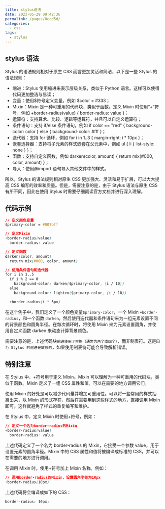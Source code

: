 ```yaml
---
title: stylus语法
date: 2023-05-29 09:42:36
permalink: /pages/8ccd5d/
categories:
  - css
tags:
  - stylus
---
```


## stylus 语法

Stylus 的语法规则相对于原生 CSS 而言更加灵活和简洁，以下是一些 Stylus 的语法规则：

- 缩进：Stylus 使用缩进来表示层级关系，类似于 Python 语言。这样可以使得代码更加整洁与易读；
- 变量：使用$符号定义变量，例如 $color = #333；
- Mixin：Mixin 是一种可重用的代码块，类似于函数。定义 Mixin 时使用“+”符号，例如 +border-radius(value) { border-radius: value }；
- 运算符：支持算术、比较、逻辑等运算符，并且可以自定义运算符；
- 条件语句：支持 if/else 条件语句，例如 if color == "red" { background-color: color } else { background-color: #fff }；
- 迭代器：支持 for 循环，例如 for i in 1..3 { margin-right: i \* 10px }；
- 嵌套选择器：支持将子元素的样式嵌套在父元素中，例如 ul { li { list-style: none } }；
- 函数：支持自定义函数，例如 darken(color, amount) { return mix(#000, color, amount) }；
- 导入：使用@import 语句导入其他文件中的样式。

所以，Stylus 的语法规则相对原生 CSS 更加强大、灵活和易于扩展，可以大大提高 CSS 编写的效率和质量。但是，需要注意的是，由于 Stylus 语法与原生 CSS 有所不同，因此在使用 Stylus 时需要仔细阅读官方文档并进行深入理解。

## 代码示例

```css
// 定义颜色变量
$primary-color = #007bff

// 定义Mixin
+border-radius(value)
  border-radius: value

// 定义函数
darken(color, amount)
  return mix(#000, color, amount)

// 使用条件语句和迭代器
for i in 1..5
  if i % 2 == 0
    background-color: darken($primary-color, (i / 10))
  else
    background-color: lighten($primary-color, (i / 10))

  +border-radius(i * 5px)

```

在这个例子中，我们定义了一个颜色变量`$primary-color`，一个 Mixin `+border-radius`，和一个函数 `darken`。然后使用迭代器和条件语句来为一组元素设置不同的背景颜色和圆角半径。在每次循环时，将使用 Mixin 来为元素设置圆角，并使用自定义函数 darken 来动态计算背景颜色。

需要注意的是，上述代码块`缩进使用了空格（通常为两个或四个）`，而非制表符。这是`因为 Stylus 的缩进是敏感的`，如果使用制表符可能会导致解析错误。

## 特别注意

在 Stylus 中，+符号用于定义 Mixin。Mixin 可以理解为一种可重用的代码块，类似于函数。Mixin 定义了一组 CSS 属性和值，可以在需要的地方调用它们。

使用 Mixin 的好处是可以减少代码量并增加可重用性。可以将一些常用的样式抽离出来，以 Mixin 的形式存在，然后在需要用到这些样式的地方，直接调用 Mixin 即可。这样就避免了样式的重复编写和维护。

在 Stylus 中，定义 Mixin 时使用+符号，例如：

```css
// 定义一个名为border-radius的Mixin
+border-radius(value)
  border-radius: value
```

上述代码定义了一个名为 border-radius 的 Mixin，它接受一个参数 value，用于设置元素的圆角半径。Mixin 中的 CSS 属性和值将被编译成标准的 CSS，并可以在需要的地方进行调用。

在调用 Mixin 时，使用+符号加上 Mixin 名称，例如：

```css
// 调用border-radius的Mixin，设置圆角半径为10px
+border-radius(10px)
```

上述代码将会编译成如下的 CSS：

```css
border-radius: 10px;
```
